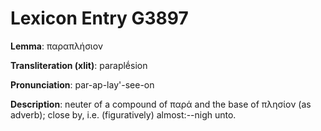 # Lexicon Entry G3897

**Lemma**: παραπλήσιον

**Transliteration (xlit)**: paraplḗsion

**Pronunciation**: par-ap-lay'-see-on

**Description**:
neuter of a compound of παρά and the base of πλησίον (as adverb); close by, i.e. (figuratively) almost:--nigh unto.
